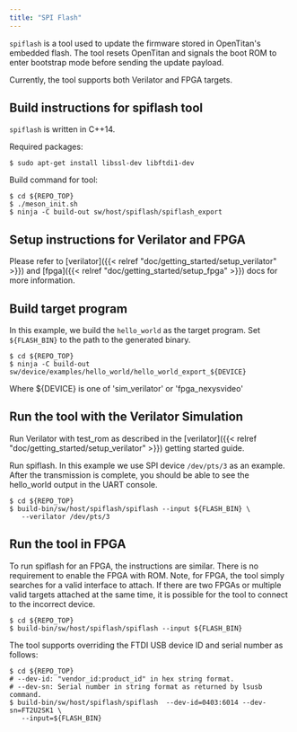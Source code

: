 ```yaml
---
title: "SPI Flash"
---
```


`spiflash` is a tool used to update the firmware stored in OpenTitan's embedded flash.
The tool resets OpenTitan and signals the boot ROM to enter bootstrap mode before sending the update payload.

Currently, the tool supports both Verilator and FPGA targets.

## Build instructions for spiflash tool

`spiflash` is written in C++14.

Required packages:

```console
$ sudo apt-get install libssl-dev libftdi1-dev
```

Build command for tool:

```console
$ cd ${REPO_TOP}
$ ./meson_init.sh
$ ninja -C build-out sw/host/spiflash/spiflash_export
```

## Setup instructions for Verilator and FPGA
Please refer to [verilator]({{< relref "doc/getting_started/setup_verilator" >}}) and [fpga]({{< relref "doc/getting_started/setup_fpga" >}}) docs for more information.

## Build target program

In this example, we build the `hello_world` as the target program.
Set `${FLASH_BIN}` to the path to the generated binary.

```console
$ cd ${REPO_TOP}
$ ninja -C build-out sw/device/examples/hello_world/hello_world_export_${DEVICE}
```

Where ${DEVICE} is one of 'sim_verilator' or 'fpga_nexysvideo'

## Run the tool with the Verilator Simulation

Run Verilator with test_rom as described in the [verilator]({{< relref "doc/getting_started/setup_verilator" >}}) getting started guide.

Run spiflash.
In this example we use SPI device `/dev/pts/3` as an example.
After the transmission is complete, you should be able to see the hello_world output in the UART console.

```console
$ cd ${REPO_TOP}
$ build-bin/sw/host/spiflash/spiflash --input ${FLASH_BIN} \
   --verilator /dev/pts/3
```

## Run the tool in FPGA

To run spiflash for an FPGA, the instructions are similar.
There is no requirement to enable the FPGA with ROM.
Note, for FPGA, the tool simply searches for a valid interface to attach.
If there are two FPGAs or multiple valid targets attached at the same time, it is possible for the tool to connect to the incorrect device.

```console
$ cd ${REPO_TOP}
$ build-bin/sw/host/spiflash/spiflash --input ${FLASH_BIN}
```

The tool supports overriding the FTDI USB device ID and serial number as follows:

```console
$ cd ${REPO_TOP}
# --dev-id: "vendor_id:product_id" in hex string format.
# --dev-sn: Serial number in string format as returned by lsusb command.
$ build-bin/sw/host/spiflash/spiflash  --dev-id=0403:6014 --dev-sn=FT2U2SK1 \
   --input=${FLASH_BIN}
```
